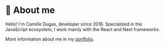 # 🤔 About me
Hello! I'm Camille Dugas, developer since 2016. Specialized in the JavaScript ecosystem, I work mainly with the React and Next frameworks. 

More information about me in my [portfolio](https://camilledugas.me).